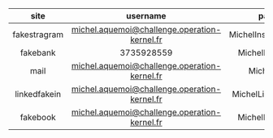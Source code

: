 |site|username|pasword|
|:---:|:---:|:---:|
|fakestragram|michel.aquemoi@challenge.operation-kernel.fr|MichelInstafakegram42!|
|fakebank|3735928559|MichelFakebank69!|
|mail|michel.aquemoi@challenge.operation-kernel.fr|MichelMail42!|
|linkedfakein|michel.aquemoi@challenge.operation-kernel.fr|MichelLinkedfakein42!|
|fakebook|michel.aquemoi@challenge.operation-kernel.fr|MichelFakebook42!|
